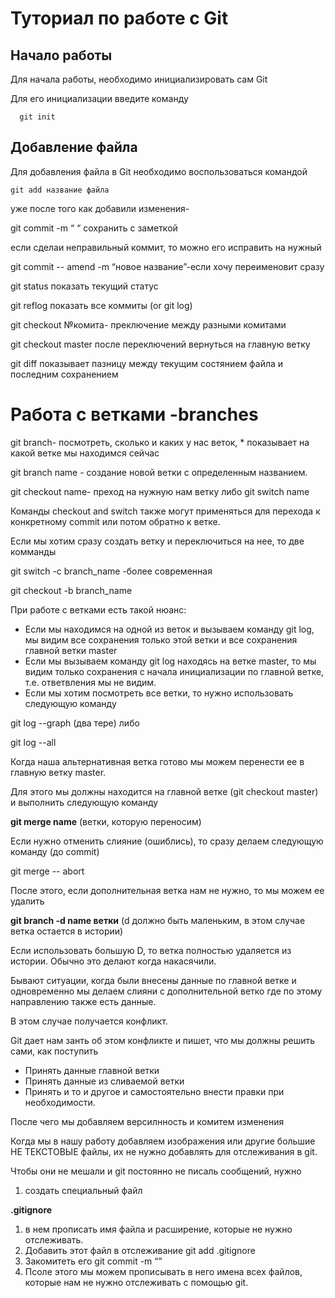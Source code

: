 # Туториал по работе с Git

## Начало работы

Для начала работы, необходимо инициализировать сам Git

Для его инициализации введите команду 

```
  git init
```

## Добавление файла

Для добавления файла в Git необходимо воспользоваться командой 

```
git add название файла
```
уже после того как добавили изменения-

git commit -m “ “ сохранить с заметкой

если сделаи неправильный коммит, то можно его исправить на нужный 

git commit -- amend -m “новое название”-если хочу переименовит сразу

git status показать текущий статус

git reflog показать все коммиты (or git log)

git checkout №комита- преключение между разными комитами

git checkout master после переключений вернуться на главную ветку

git diff показывает пазницу между текущим состянием файла и последним сохранением

# Работа с ветками -branches #

git branch- посмотреть, сколько и каких у нас веток, * показывает на какой ветке мы находимся сейчас

git branch name - создание новой ветки с определенным названием. 

git checkout name- преход на нужную нам ветку либо git switch name

Команды checkout and switch также могут применяться для перехода к конкретному commit или потом обратно к ветке.

Если мы хотим сразу создать ветку и переключиться на нее, то две комманды

git switch -c branch_name -более современная

git checkout -b branch_name 

При работе с ветками есть такой нюанс:

- Если мы находимся на одной из веток и вызываем команду git log, мы видим все сохранения только этой ветки и все сохранения главной ветки master
- Если мы вызываем команду git log находясь на ветке master, то мы видим только сохранения с начала инициализации по главной ветке, т.е. ответвления мы не видим.
- Если мы хотим посмотреть все ветки, то нужно использовать следующую команду

git log --graph (два тере) либо

git log --all

Когда наша альтернативная ветка готово мы можем перенести ее в главную ветку master.

Для этого мы должны находится на главной ветке (git checkout master) и выполнить следующую команду

**git merge name** (ветки, которую переносим)

Если нужно отменить слияние (ошиблись), то сразу делаем следующую команду (до commit)

git merge -- abort

После этого, если дополнительная ветка нам не нужно, то мы можем ее удалить

**git branch -d name ветки** (d должно быть маленьким, в этом случае ветка остается в истории)

Если использовать большую D, то ветка полностью удаляется из истории. Обычно это делают когда накасячили.

Бывают ситуации, когда были внесены данные по главной ветке и одновременно мы делаем слияни с дополнительной ветко где по этому направлению также есть данные.

В этом случае получается конфликт.

Git дает нам занть об этом конфликте и пишет, что мы должны решить сами, как поступить

- Принять данные главной ветки
- Принять данные из сливаемой ветки
- Принять и то и другое и самостоятельно внести правки при необходимости.
 
 После чего мы добавляем версилнность и комитем изменения

 Когда мы в нашу работу добавляем изображения или другие большие НЕ ТЕКСТОВЫЕ файлы, их не нужно добавлять для отслеживания в git.

Чтобы они не мешали и git постоянно не писаль сообщений, нужно 

1. создать специальный файл

**.gitignore** 

1. в нем прописать имя файла и расширение, которые не нужно отслеживать.
2. Добавить этот файл в отслеживание git add .gitignore
3. Закомитеть его git commit -m “”
4. Псоле этого мы можем прописывать в него имена всех файлов, которые нам не нужно отслеживать с помощью git.

